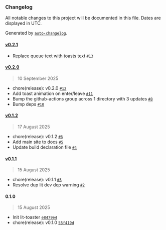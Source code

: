 ### Changelog

All notable changes to this project will be documented in this file. Dates are displayed in UTC.

Generated by [`auto-changelog`](https://github.com/CookPete/auto-changelog).

#### [v0.2.1](https://github.com/brysonbw/lit-toaster/compare/v0.2.0...v0.2.1)

- Replace queue text with toasts text [`#13`](https://github.com/brysonbw/lit-toaster/pull/13)

#### [v0.2.0](https://github.com/brysonbw/lit-toaster/compare/v0.1.2...v0.2.0)

> 10 September 2025

- chore(release): v0.2.0 [`#12`](https://github.com/brysonbw/lit-toaster/pull/12)
- Add toast animation on enter/leave [`#11`](https://github.com/brysonbw/lit-toaster/pull/11)
- Bump the github-actions group across 1 directory with 3 updates [`#8`](https://github.com/brysonbw/lit-toaster/pull/8)
- Bump deps [`#10`](https://github.com/brysonbw/lit-toaster/pull/10)

#### [v0.1.2](https://github.com/brysonbw/lit-toaster/compare/v0.1.1...v0.1.2)

> 17 August 2025

- chore(release): v0.1.2 [`#6`](https://github.com/brysonbw/lit-toaster/pull/6)
- Add main site to docs [`#5`](https://github.com/brysonbw/lit-toaster/pull/5)
- Update build declaration file [`#4`](https://github.com/brysonbw/lit-toaster/pull/4)

#### [v0.1.1](https://github.com/brysonbw/lit-toaster/compare/0.1.0...v0.1.1)

> 15 August 2025

- chore(release): v0.1.1 [`#3`](https://github.com/brysonbw/lit-toaster/pull/3)
- Resolve dup lit dev dep warning [`#2`](https://github.com/brysonbw/lit-toaster/pull/2)

#### 0.1.0

> 15 August 2025

- Init lit-toaster [`e8479e4`](https://github.com/brysonbw/lit-toaster/commit/e8479e4a0c981d2a5fbf33657c222ed298657a83)
- chore(release): v0.1.0 [`55f419d`](https://github.com/brysonbw/lit-toaster/commit/55f419d78c48612d3b8a48b3546e9a5520a6ec0f)
